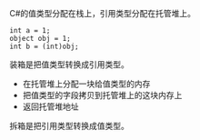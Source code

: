 C#的值类型分配在栈上，引用类型分配在托管堆上。

```
int a = 1;
object obj = 1;
int b = (int)obj;
```

装箱是把值类型转换成引用类型。
- 在托管堆上分配一块给值类型的内存
- 把值类型的字段拷贝到托管堆上的这块内存上
- 返回托管堆地址

拆箱是把引用类型转换成值类型。